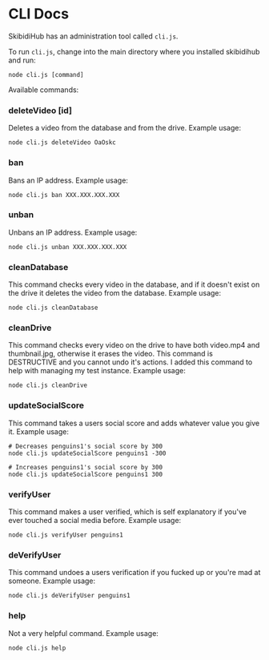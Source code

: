 
# CLI Docs

SkibidiHub has an administration tool called ``cli.js``.

To run ``cli.js``, change into the main directory where you installed skibidihub and run: 

```
node cli.js [command]
```

Available commands:

### deleteVideo [id]

Deletes a video from the database and from the drive.
Example usage:

```
node cli.js deleteVideo OaOskc
```

### ban

Bans an IP address. 
Example usage:

```
node cli.js ban XXX.XXX.XXX.XXX
```

### unban

Unbans an IP address.
Example usage:

```
node cli.js unban XXX.XXX.XXX.XXX
```

### cleanDatabase

This command checks every video in the database, and if it doesn't exist on the drive it deletes the video from the database.
Example usage:

```
node cli.js cleanDatabase
```

### cleanDrive

This command checks every video on the drive to have both video.mp4 and thumbnail.jpg, otherwise it erases the video.
This command is DESTRUCTIVE and you cannot undo it's actions. I added this command to help with managing my test instance.
Example usage:

```
node cli.js cleanDrive
```

### updateSocialScore

This command takes a users social score and adds whatever value you give it.
Example usage:

```
# Decreases penguins1's social score by 300
node cli.js updateSocialScore penguins1 -300

# Increases penguins1's social score by 300
node cli.js updateSocialScore penguins1 300
```

### verifyUser

This command makes a user verified, which is self explanatory if you've ever touched a social media before.
Example usage:

```
node cli.js verifyUser penguins1
```

### deVerifyUser

This command undoes a users verification if you fucked up or you're mad at someone.
Example usage:

```
node cli.js deVerifyUser penguins1
```

### help

Not a very helpful command.
Example usage:

```
node cli.js help
```

